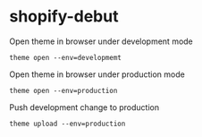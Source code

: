 # shopify-debut

Open theme in browser under development mode

`theme open --env=developmemt`

Open theme in browser under production mode

`theme open --env=production`

Push development change to production

`theme upload --env=production`
